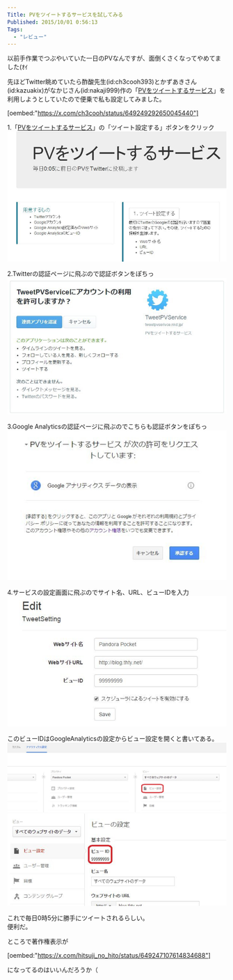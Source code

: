 ```yaml
---
Title: PVをツイートするサービスを試してみる
Published: 2015/10/01 0:56:13
Tags:
  - "レビュー"
---
```

以前手作業でつぶやいていた一日のPVなんですが、面倒くさくなってやめてました(ｵｲ  

先ほどTwitter眺めていたら酢酸先生(id:ch3cooh393)とかずあきさん(id:kazuakix)がなかじさん(id:nakaji999)作の「[PVをツイートするサービス](http://tweetpvservice.nkd.jp)」を利用しようとしていたので便乗で私も設定してみました。  


[oembed:"https://x.com/ch3cooh/status/649249292650045440"]

<!-- more -->

1.「[PVをツイートするサービス](http://tweetpvservice.nkd.jp/)」の「ツイート設定する」ボタンをクリック
![](20151001004737.jpg) 

2.Twitterの認証ページに飛ぶので認証ボタンをぽちっ
![](20151001005117.jpg) 

3.Google Analyticsの認証ページに飛ぶのでこちらも認証ボタンをぽちっ
![](20151001005151.jpg) 

4.サービスの設定画面に飛ぶのでサイト名、URL、ビューIDを入力
![](20151001005313.jpg) 

このビューIDはGoogleAnalyticsの設定からビュー設定を開くと書いてある。  
![](20151001005453.jpg) 
![](20151001005611.jpg) 

これで毎日0時5分に勝手にツイートされるらしい。  
便利だ。  

ところで著作権表示が

[oembed:"https://x.com/hitsuji_no_hito/status/649247107614834688"]

になってるのはいいんだろうか（